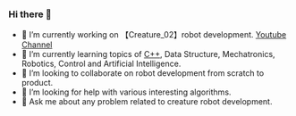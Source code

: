 ### Hi there 👋

<!--
**ImChong/ImChong** is a ✨ _special_ ✨ repository because its `README.md` (this file) appears on your GitHub profile.
Here are some ideas to get you started:
-->


- 🔭 I’m currently working on 【Creature_02】robot development. [Youtube Channel](https://www.youtube.com/channel/UCvgaY4CT1vo6QvgaJ-vQnWA)
- 🌱 I’m currently learning topics of [C++](https://imchong.github.io/CPP_LearningNotes.github.io/), Data Structure, Mechatronics, Robotics, Control and Artificial Intelligence. 
- 👯 I’m looking to collaborate on robot development from scratch to product.
- 🤔 I’m looking for help with various interesting algorithms.
- 💬 Ask me about any problem related to creature robot development.

<!--
- 📫 How to reach me: ...
- 😄 Pronouns: ...
- ⚡ Fun fact: ...
-->
